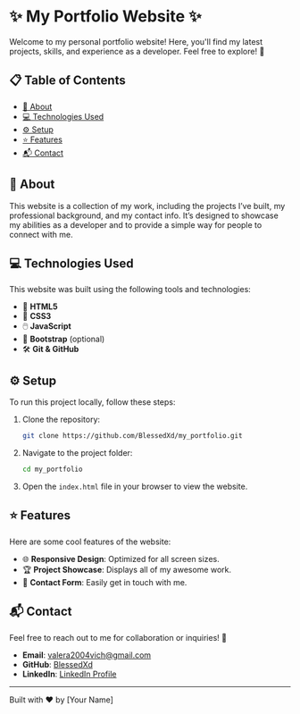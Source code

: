 # ✨ My Portfolio Website ✨

Welcome to my personal portfolio website! Here, you'll find my latest projects, skills, and experience as a developer. Feel free to explore! 🚀

## 📋 Table of Contents
- [🧐 About](#about)
- [💻 Technologies Used](#technologies-used)
- [⚙️ Setup](#setup)
- [⭐ Features](#features)
- [📬 Contact](#contact)

## 🧐 About
This website is a collection of my work, including the projects I’ve built, my professional background, and my contact info. It’s designed to showcase my abilities as a developer and to provide a simple way for people to connect with me.

## 💻 Technologies Used
This website was built using the following tools and technologies:

- 🎨 **HTML5**
- 💅 **CSS3**
- 🖱️ **JavaScript**
- 🎯 **Bootstrap** (optional)
- 🛠️ **Git & GitHub**

## ⚙️ Setup
To run this project locally, follow these steps:

1. Clone the repository:
    ```bash
    git clone https://github.com/BlessedXd/my_portfolio.git
    ```

2. Navigate to the project folder:
    ```bash
    cd my_portfolio
    ```

3. Open the `index.html` file in your browser to view the website.

## ⭐ Features
Here are some cool features of the website:

- 🌐 **Responsive Design**: Optimized for all screen sizes.
- 🏆 **Project Showcase**: Displays all of my awesome work.
- 📧 **Contact Form**: Easily get in touch with me.

## 📬 Contact
Feel free to reach out to me for collaboration or inquiries! 💌

- **Email**: [valera2004vich@gmail.com](mailto:valera2004vich@gmail.com)
- **GitHub**: [BlessedXd](https://github.com/BlessedXd)
- **LinkedIn**: [LinkedIn Profile](https://www.linkedin.com/in/valeriy-manuilyk-22430a2b3/)

---

Built with ❤️ by [Your Name]
